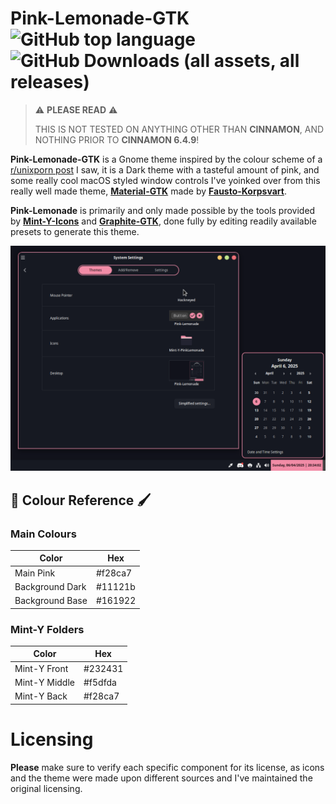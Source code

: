 # Pink-Lemonade-GTK ![GitHub top language](https://img.shields.io/github/languages/top/Snap-2/Pink-Lemonade-GTK) ![GitHub Downloads (all assets, all releases)](https://img.shields.io/github/downloads/Snap-2/Pink-Lemonade-GTK/total)

>⚠️ **PLEASE READ** ⚠️
>
>THIS IS NOT TESTED ON ANYTHING OTHER THAN **CINNAMON**, AND NOTHING PRIOR TO **CINNAMON 6.4.9**!

**Pink-Lemonade-GTK** is a Gnome theme inspired by the colour scheme of a [r/unixporn post](https://www.reddit.com/r/unixporn/comments/1jnnnzv/wayfire_first_rice_far_from_complete_but_looks/#lightbox) I saw, it is a Dark theme with a tasteful amount of pink, and some really cool macOS styled window controls I've yoinked over from this really well made theme, [**Material-GTK**](https://github.com/Fausto-Korpsvart/Material-GTK-Themes) made by [**Fausto-Korpsvart**](https://github.com/Fausto-Korpsvart/).

**Pink-Lemonade** is primarily and only made possible by the tools provided by [**Mint-Y-Icons**](https://github.com/linuxmint/mint-y-icons) and [**Graphite-GTK**](https://github.com/vinceliuice/Graphite-gtk-theme), done fully by editing readily available presets to generate this theme.

![enter image description here](https://raw.githubusercontent.com/Snap-2/Pink-Lemonade-GTK/refs/heads/main/README.png)

## 🎨 Colour Reference 🖌️
### Main Colours
| Color             | Hex                                                                |
| ----------------- | ------------------------------------------------------------------ |
| Main Pink | #f28ca7 |
| Background Dark | #11121b |
| Background Base | #161922 |

### Mint-Y Folders
| Color             | Hex                                                                |
| ----------------- | ------------------------------------------------------------------ |
| Mint-Y Front | #232431 |
| Mint-Y Middle | #f5dfda |
| Mint-Y Back | #f28ca7 |

# Licensing
**Please** make sure to verify each specific component for its license, as icons and the theme were made upon different sources and I've maintained the original licensing.

